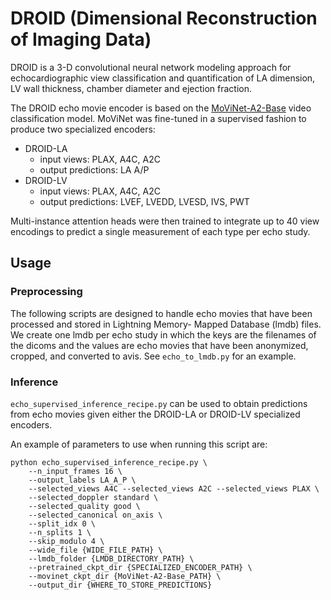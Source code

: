 # DROID (Dimensional Reconstruction of Imaging Data)

DROID is a 3-D convolutional neural network modeling approach for echocardiographic view
classification and quantification of LA dimension, LV wall thickness, chamber diameter and
ejection fraction.

The DROID echo movie encoder is based on the 
[MoViNet-A2-Base](https://tfhub.dev/tensorflow/movinet/a2/base/kinetics-600/classification/3) 
video classification model. MoViNet was fine-tuned in a supervised fashion to produce two
specialized encoders:
- DROID-LA
  - input views: PLAX, A4C, A2C
  - output predictions: LA A/P
- DROID-LV
  - input views: PLAX, A4C, A2C
  - output predictions: LVEF, LVEDD, LVESD, IVS, PWT

Multi-instance attention heads were then trained to integrate up to 40 view encodings to predict
a single measurement of each type per echo study.

## Usage
### Preprocessing
The following scripts are designed to handle echo movies that have been processed and stored in Lightning Memory-
Mapped Database (lmdb) files. We create one lmdb per echo study in which the keys are the filenames of the dicoms and
the values are echo movies that have been anonymized, cropped, and converted to avis. See `echo_to_lmdb.py` for an
example.

### Inference
`echo_supervised_inference_recipe.py` can be used to obtain predictions from echo movies given either the DROID-LA or
DROID-LV specialized encoders.

An example of parameters to use when running this script are:
```commandline
python echo_supervised_inference_recipe.py \
    --n_input_frames 16 \
    --output_labels LA_A_P \
    --selected_views A4C --selected_views A2C --selected_views PLAX \
    --selected_doppler standard \
    --selected_quality good \
    --selected_canonical on_axis \
    --split_idx 0 \
    --n_splits 1 \
    --skip_modulo 4 \
    --wide_file {WIDE_FILE_PATH} \
    --lmdb_folder {LMDB_DIRECTORY_PATH} \
    --pretrained_ckpt_dir {SPECIALIZED_ENCODER_PATH} \
    --movinet_ckpt_dir {MoViNet-A2-Base_PATH} \
    --output_dir {WHERE_TO_STORE_PREDICTIONS}
```